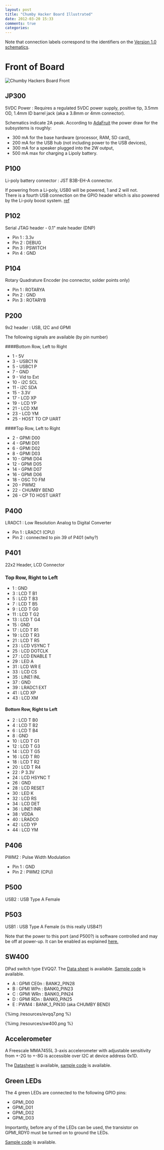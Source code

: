 ```yaml
---
layout: post
title: "Chumby Hacker Board Illustrated"
date: 2012-03-20 15:33
comments: true
categories:
---
```


Note that connection labels correspond to the identifiers on the [Version 1.0 schematics](http://files.chumby.com/hackerboard/falconwing_oem3.pdf).

Front of Board
==============

![Chumby Hackers Board Front](/resources/chumbyhackerboardfront.jpg)

JP300
-----
5VDC Power : Requires a regulated 5VDC power supply, positive tip, 
3.5mm OD, 1.4mm ID barrel jack (aka a 3.8mm or 4mm connector).

Schematics indicate 2A peak.  According to [AdaFruit](http://wiki.ladyada.net/chumbyhackerboard/power) the power draw for the subsystems is roughly:

 - 300 mA for the base hardware (processor, RAM, SD card),
 - 200 mA for the USB hub (not including power to the USB devices),
 - 300 mA for a speaker plugged into the 2W output,
 - 500 mA max for charging a Lipoly battery.

P100
----
Li-poly battery connector : JST B3B-EH-A connector.  

If powering from a Li-poly, USB0 will be powered, 1 and 2 will not.  
There is a fourth USB connection on the GPIO header which is
also powered by the Li-poly boost system. 
[ref](http://wiki.ladyada.net/chumbyhackerboard/power#lithium_battery)

P102
----
Serial JTAG header - 0.1" male header (DNP)

 - Pin 1 : 3.3v
 - Pin 2 : DEBUG
 - Pin 3 : PSWITCH
 - Pin 4 : GND

P104
----
Rotary Quadrature Encoder (no connector, solder points only)

 - Pin 1 : ROTARYA
 - Pin 2 : GND
 - Pin 3 : ROTARYB

P200
----
9x2 header : USB, I2C and GPMI

The following signals are available (by pin number)

####Bottom Row, Left to Right

 - 1 - 5V
 - 3 - USBC1 N
 - 5 - USBC1 P
 - 7 - GND
 - 9 - Vid to Ext
 - 10 - i2C SCL
 - 11 - i2C SDA
 - 15 - 3.3V
 - 17 - LCD XP
 - 19 - LCD YP
 - 21 - LCD XM
 - 23 - LCD YM
 - 25 - HOST TO CP UART

####Top Row, Left to Right

 - 2 - GPMI D00
 - 4 - GPMI D01
 - 6 - GPMI D02
 - 8 - GPMI D03
 - 10 - GPMI D04
 - 12 - GPMI D05
 - 14 - GPMI D07
 - 16 - GPMI D06
 - 18 - OSC TO FM
 - 20 - PWM2
 - 22 - CHUMBY BEND
 - 26 - CP TO HOST UART

P400
----
LRADC1 : Low Resolution Analog to Digital Converter

 - Pin 1 : LRADC1 (CPU)
 - Pin 2 : connected to pin 39 of P401 (why?)

P401
----
22x2 Header, LCD Connector

### Top Row, Right to Left

 - 1 : GND
 - 3 : LCD T B1
 - 5 : LCD T B3
 - 7 : LCD T B5
 - 9 : LCD T G0
 - 11 : LCD T G2
 - 13 : LCD T G4
 - 15 : GND
 - 17 : LCD T R1
 - 19 : LCD T R3
 - 21 : LCD T R5
 - 23 : LCD VSYNC T
 - 25 : LCD DOTCLK
 - 27 : LCD ENABLE T
 - 29 : LED A
 - 31 : LCD WR E
 - 33 : LCD CS
 - 35 : LINE1 INL
 - 37 : GND
 - 39 : LRADC1 EXT
 - 41 : LCD XP
 - 43 : LCD XM

#### Bottom Row, Right to Left

 - 2 : LCD T B0
 - 4 : LCD T B2
 - 6 : LCD T B4
 - 8 : GND
 - 10 : LCD T G1
 - 12 : LCD T G3
 - 14 : LCD T G5
 - 16 : LCD T R0
 - 18 : LCD T R2
 - 20 : LCD T R4
 - 22 : P 3.3V
 - 24 : LCD HSYNC T
 - 26 : GND
 - 28 : LCD RESET
 - 30 : LED K
 - 32 : LCD RS
 - 34 : LCD DET
 - 36 : LINE1 INR
 - 38 : VDDA
 - 40 : LRADC0
 - 42 : LCD YP
 - 44 : LCD YM

P406
----
PWM2 : Pulse Width Modulation

 - Pin 1 : GND
 - Pin 2 : PWM2 (CPU)
 
P500
----
USB2 : USB Type A Female

P503
----
USB1 : USB Type A Female (is this really USB4?) 

Note that the power to this port (and P500?) is software controlled and may be off at power-up.  It can be enabled as explained [here.](http://forum.chumby.com/viewtopic.php?pid=36906#p36906)


SW400
-----

DPad switch type EVQQ7.
The [Data sheet](/resources/ATR0000CE9.pdf) is available.
[Sample code](https://github.com/clearwater/chumby-sampler/tree/master/dpad) is available.

 - A : GPMI CE0n : BANK2_PIN28
 - B : GPMI WPn : BANK0_PIN23
 - C : GPMI WRn : BANK0_PIN24
 - D : GPMI RDn : BANK0_PIN25
 - E : PWM4 : BANK_1_PIN30 (aka CHUMBY BEND)

{%img /resources/evqq7.png %}

{%img /resources/sw400.png %}

Accelerometer
-------------
A Freescale MMA7455L 3-axis accelerometer
with adjustable sensitivity from +-2G to +-8G is accessible over I2C
at device address 0x1D.

The [Datasheet](/resources/MMA7455L.pdf) is available, [sample code](https://github.com/clearwater/chumby-sampler/tree/master/accel) is available.

Green LEDs
----------
The 4 green LEDs are connected to the following GPIO pins:

 - GPMI_D00
 - GPMI_D01
 - GPMI_D02
 - GPMI_D03

Importantly, before any of the LEDs can be used, the transistor on GPMI_RDY0 must be turned on to 
ground the LEDs.

[Sample code](https://github.com/clearwater/chumby-sampler/tree/master/leds) is available.
